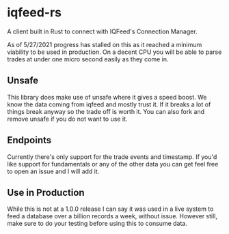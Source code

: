 # iqfeed-rs
A client built in Rust to connect with IQFeed's Connection Manager.

As of 5/27/2021 progress has stalled on this as it reached a minimum viability to be used in production. On a decent CPU you will be able to parse trades at under one micro second easily as they come in.

## Unsafe
This library does make use of unsafe where it gives a speed boost. We know the data coming from iqfeed and mostly trust it. If it breaks a lot of things break anyway so the trade off is worth it. You can also fork and remove unsafe if you do not want to use it.

## Endpoints
Currently there's only support for the trade events and timestamp. If you'd like support for fundamentals or any of the other data you can get feel free to open an issue and I will add it.

## Use in Production
While this is not at a 1.0.0 release I can say it was used in a live system to feed a database over a billion records a week, without issue. However still, make sure to do your testing before using this to consume data.
